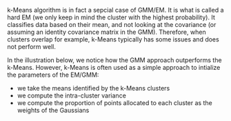 k-Means algorithm is in fact a sepcial case of GMM/EM. It is what is called a hard EM (we only keep in mind the cluster with the highest probability). It classifies data based on their mean, and not looking at the covariance (or assuming an identity covariance matrix in the GMM). Therefore, when clusters overlap for example, k-Means typically has some issues and does not perform well.

In the illustration below, we notice how the GMM approach outperforms the k-Means. However, k-Means is often used as a simple approach to intialize the parameters of the EM/GMM:
- we take the means identified by the k-Means clusters
- we compute the intra-cluster variance 
- we compute the proportion of points allocated to each cluster as the weights of the Gaussians